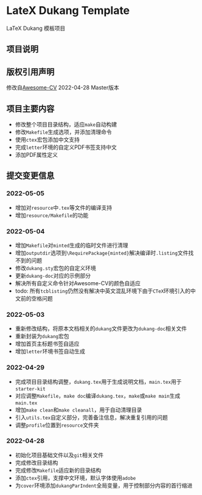 # LateX Dukang Template
LaTeX Dukang 模板项目

## 项目说明

## 版权引用声明
修改自[Awesome-CV](https://github.com/posquit0/Awesome-CV) 2022-04-28 Master版本

## 项目主要内容
-   修改整个项目目录结构，适应`make`自动构建
-   修改`Makefile`生成选项，并添加清理命令
-   使用`ctex`宏包添加中文支持
-   完成`letter`环境的自定义PDF书签支持中文
-   添加PDF属性定义

## 提交变更信息
### 2022-05-05
-   增加对`resource`中`.tex`等文件的编译支持
-   增加`resource/Makefile`的功能

### 2022-05-04
-   增加`Makefile`对`minted`生成的临时文件进行清理
-   增加`outputdir`选项到`\RequirePackage{minted}`解决编译时`.listing`文件找不到的问题
-   修改`dukang.sty`宏包的自定义环境
-   更新`dukang-doc`对应的示例部分
-   解决所有自定义命令针对Awesome-CV的颜色自适应
-   todo: 所有`tcblisting`仍然没有解决中英文混乱环境下由于`CTeX`环境引入的中文前的空格问题

### 2022-05-03
-   重新修改结构，将原本文档相关的`dukang`文件更改为`dukang-doc`相关文件
-   重新封装为`dukang`宏包
-   增加首页主标题书签自适应
-   增加`letter`环境书签自动生成

### 2022-04-29
-   完成项目目录结构调整，`dukang.tex`用于生成说明文档，`main.tex`用于`starter-kit`
-   对应调整`Makefile`，`make doc`编译`dukang.tex`，`make`或`make main`生成`main.tex`
-   增加`make clean`和`make cleanall`，用于自动清理目录
-   引入`utils.tex`自定义部分，完善备注信息，解决重复引用的问题
-   调整`profile`位置到`resource`文件夹

### 2022-04-28
-   初始化项目基础文件以及`git`相关文件
-   完成修改目录结构
-   完成修改`Makefile`适应新的目录结构
-   添加`ctex`引用，支撑中文环境，默认字体使用`adobe`
-   为`cover`环境添加`dukangParIndent`全局变量，用于控制部分内容的首行缩进
